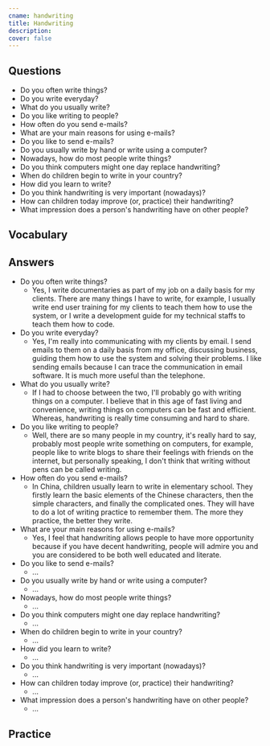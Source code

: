 ```yaml
---
cname: handwriting
title: Handwriting
description: 
cover: false
---
```

<banner></banner>

## Questions

- Do you often write things?
- Do you write everyday?
- What do you usually write?
- Do you like writing to people?
- How often do you send e-mails?
- What are your main reasons for using e-mails?
- Do you like to send e-mails?
- Do you usually write by hand or write using a computer?
- Nowadays, how do most people write things?
- Do you think computers might one day replace handwriting?
- When do children begin to write in your country?
- How did you learn to write?
- Do you think handwriting is very important (nowadays)?
- How can children today improve (or, practice) their handwriting?
- What impression does a person&#39;s handwriting have on other people?

## Vocabulary

<vocab-list>

<!-- blank -->

</vocab-list>

## Answers

- Do you often write things?
  - Yes, I write documentaries as part of my job on a daily basis for my clients. There are many things I have to write, for example, I usually write end user training for my clients to teach them how to use the system, or I write a development guide for my technical staffs to teach them how to code.
- Do you write everyday?
  - Yes, I&#39;m really into communicating with my clients by email. I send emails to them on a daily basis from my office, discussing business, guiding them how to use the system and solving their problems. I like sending emails because I can trace the communication in email software. It is much more useful than the telephone.
- What do you usually write?
  - If I had to choose between the two, I&#39;ll probably go with writing things on a computer. I believe that in this age of fast living and convenience, writing things on computers can be fast and efficient. Whereas, handwriting is really time consuming and hard to share.
- Do you like writing to people?
  - Well, there are so many people in my country, it&#39;s really hard to say, probably most people write something on computers, for example, people like to write blogs to share their feelings with friends on the internet, but personally speaking, I don&#39;t think that writing without pens can be called writing.
- How often do you send e-mails?
  - In China, children usually learn to write in elementary school. They firstly learn the basic elements of the Chinese characters, then the simple characters, and finally the complicated ones. They will have to do a lot of writing practice to remember them. The more they practice, the better they write.
- What are your main reasons for using e-mails?
  - Yes, I feel that handwriting allows people to have more opportunity because if you have decent handwriting, people will admire you and you are considered to be both well educated and literate.
- Do you like to send e-mails?
  - ...
- Do you usually write by hand or write using a computer?
  - ...
- Nowadays, how do most people write things?
  - ...
- Do you think computers might one day replace handwriting?
  - ...
- When do children begin to write in your country?
  - ...
- How did you learn to write?
  - ...
- Do you think handwriting is very important (nowadays)?
  - ...
- How can children today improve (or, practice) their handwriting?
  - ...
- What impression does a person&#39;s handwriting have on other people?
  - ...

## Practice

<qrfooter></qrfooter>
